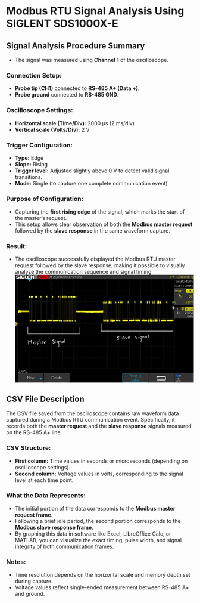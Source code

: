 # Modbus RTU Signal Analysis Using SIGLENT SDS1000X-E

## Signal Analysis Procedure Summary

- The signal was measured using **Channel 1** of the oscilloscope.

### Connection Setup:
- **Probe tip (CH1)** connected to **RS-485 A+ (Data +)**.
- **Probe ground** connected to **RS-485 GND**.

### Oscilloscope Settings:
- **Horizontal scale (Time/Div):** 2000 µs (2 ms/div)
- **Vertical scale (Volts/Div):** 2 V

### Trigger Configuration:
- **Type:** Edge
- **Slope:** Rising
- **Trigger level:** Adjusted slightly above 0 V to detect valid signal transitions.
- **Mode:** Single (to capture one complete communication event)

### Purpose of Configuration:
- Capturing the **first rising edge** of the signal, which marks the start of the master’s request.
- This setup allows clear observation of both the **Modbus master request** followed by the **slave response** in the same waveform capture.

### Result:
- The oscilloscope successfully displayed the Modbus RTU master request followed by the slave response, making it possible to visually analyze the communication sequence and signal timing.
![Osciloscopio RS-485](./IMG_1009.jpg)
## CSV File Description

The CSV file saved from the oscilloscope contains raw waveform data captured during a Modbus RTU communication event. Specifically, it records both the **master request** and the **slave response** signals measured on the RS-485 A+ line.

### CSV Structure:
- **First column:** Time values in seconds or microseconds (depending on oscilloscope settings).
- **Second column:** Voltage values in volts, corresponding to the signal level at each time point.

### What the Data Represents:
- The initial portion of the data corresponds to the **Modbus master request frame**.
- Following a brief idle period, the second portion corresponds to the **Modbus slave response frame**.
- By graphing this data in software like Excel, LibreOffice Calc, or MATLAB, you can visualize the exact timing, pulse width, and signal integrity of both communication frames.

### Notes:
- Time resolution depends on the horizontal scale and memory depth set during capture.
- Voltage values reflect single-ended measurement between RS-485 A+ and ground.

